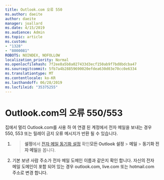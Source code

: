 ```yaml
---
title: Outlook.com 오류 550
ms.author: daeite
author: daeite
manager: joallard
ms.date: 4/15/2019
ms.audience: Admin
ms.topic: article
ms.custom:
- "1328"
- "8000081"
ROBOTS: NOINDEX, NOFOLLOW
localization_priority: Normal
ms.openlocfilehash: 7f2ee8a5b8a027433d3ecf150ab9f7bd8bdcba47
ms.sourcegitcommit: 5fb7a4b28859690020efdea630d03e70cc0e6334
ms.translationtype: MT
ms.contentlocale: ko-KR
ms.lasthandoff: 06/28/2019
ms.locfileid: "35375255"
---
```

# <a name="error-550553-in-outlookcom"></a>Outlook.com의 오류 550/553

집에서 멀리 Outlook.com를 사용 하 여 연결 된 계정에서 전자 메일을 보내는 경우 550, 553 또는 릴레이 금지 오류 메시지가 반환 될 수 있습니다.

1.  >  **설정**에서 [전자 메일 동기화 설정](https://go.microsoft.com/fwlink/?linkid=2031283) 확인**모든 Outlook 설정** > **메일** > **동기화 전자 메일**을 봅니다.
1. 기본 보낸 사람 주소가 전자 메일 도메인 이름과 같은지 확인 합니다. 자신의 전자 메일 도메인이 포함 되어 있는 경우 outlook.com, live.com 또는 hotmail.com 주소로 변경 합니다.
